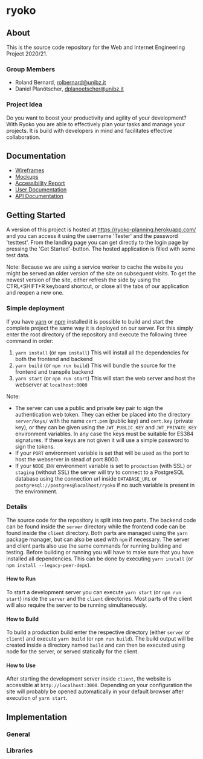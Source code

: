# ryoko

## About

This is the source code repository for the Web and Internet Engineering Project 2020/21.

### Group Members

* Roland Bernard, rolbernard@unibz.it
* Daniel Planötscher, dplanoetscher@unibz.it

### Project Idea

Do you want to boost your productivity and agility of your development? With Ryoko you are able to
effectively plan your tasks and manage your projects. It is build with developers in mind and
facilitates effective collaboration.

## Documentation

* [Wireframes](docs/wireframes.md)
* [Mockups](docs/mockups.md)
* [Accessibility Report](docs/accessibility.md)
* [User Documentation](docs/user-docs.md)
* [API Documentation](docs/user-docs.md)

## Getting Started

A version of this project is hosted at https://ryoko-planning.herokuapp.com/ and you can access it
using the username 'Tester' and the password 'testtest'. From the landing page you can get directly
to the login page by pressing the 'Get Started'-button. The hosted application is filled with some
test data.

Note: Because we are using a service worker to cache the website you might be served an older
version of the site on subsequent visits. To get the newest version of the site, either refresh the
side by using the CTRL+SHIFT+R keyboard shortcut, or close all the tabs of our application
and reopen a new one.

### Simple deployment

If you have [yarn](https://yarnpkg.com/) or [npm](https://www.npmjs.com/) installed it is possible
to build and start the complete project the same way it is deployed on our server.
For this simply enter the root directory of the repository and execute the following three command in order:

1. `yarn install` (or `npm install`) This will install all the dependencies for both the frontend and backend
2. `yarn build` (or `npm run build`) This will bundle the source for the frontend and transpile backend
3. `yarn start` (or `npm run start`) This will start the web server and host the webserver at `localhost:8000`

Note:
 * The server can use a public and private key pair to sign the authentication web token. They can
either be placed into the directory `server/keys/` with the name `cert.pem` (public key) and
`cert.key` (private key), or they can be given using the `JWT_PUBLIC_KEY` and `JWT_PRIVATE_KEY`
environment variables. In any case the keys must be suitable for ES384 signatures. If these
keys are not given it will use a simple password to sign the tokens.
 * If your `PORT` environment variable is set that will be used as the port to host the webserver in stead of port 8000.
 * If your `NODE_ENV` environment variable is set to `production` (with SSL) or `staging` (without SSL) the server will try
to connect to a PostgreSQL database using the connection url inside `DATABASE_URL` or
`postgresql://postgres@localhost/ryoko` if no such variable is present in the environment.

### Details

The source code for the repository is split into two parts. The backend code can be found inside the
`server` directory while the frontend code can be found inside the `client` directory. Both parts
are managed using the `yarn` package manager, but can also be used with `npm` if necessary. The
server and client parts also use the same commands for running building and testing.
Before building or running you will have to make sure that you have installed all dependencies. This
can be done by executing `yarn install` (or `npm install --legacy-peer-deps`).

#### How to Run

To start a development server you can execute `yarn start` (or `npm run start`) inside the `server`
and the `client` directories. Most parts of the client will also require the server to be running
simultaneously.

#### How to Build

To build a production build enter the respective directory (either `server` or `client`) and execute
`yarn build` (or `npm run build`). The build output will be created inside a directory named `build`
and can then be executed using node for the server, or served statically for the client.

#### How to Use

After starting the development server inside `client`, the website is accessible at
`http://localhost:3000`. Depending on your configuration the site will probably be opened
automatically in your default browser after execution of `yarn start`.

## Implementation
<!-- TODO -->

### General
<!-- TODO -->

### Libraries
<!-- TODO -->

